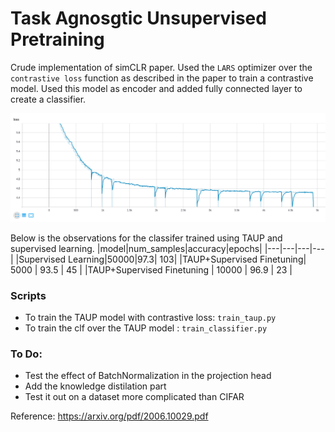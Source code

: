 # Task Agnosgtic Unsupervised Pretraining


Crude implementation of simCLR paper. Used the ```LARS``` optimizer over the ```contrastive loss``` function as described in the paper to train a contrastive model. Used this model as encoder and added fully connected layer to create a classifier. 

![Contrastive Loss @ 25 epochs](loss.png)


Below is the observations for the classifer trained using TAUP and supervised learning.
|model|num_samples|accuracy|epochs|
|---|---|---|---|
|Supervised Learning|50000|97.3|   103|
|TAUP+Supervised Finetuning| 5000  | 93.5  | 45  |
|TAUP+Supervised Finetuning   | 10000  | 96.9  | 23  |




### Scripts

- To train the TAUP model with contrastive loss: ```train_taup.py```
- To train the clf over the TAUP model          : ```train_classifier.py```

### To Do: 
- Test the effect of BatchNormalization in the projection head
- Add the knowledge distilation part
- Test it out on a dataset more complicated than CIFAR

Reference: https://arxiv.org/pdf/2006.10029.pdf
